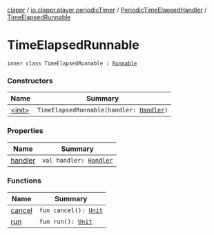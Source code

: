 [clappr](../../../index.md) / [io.clappr.player.periodicTimer](../../index.md) / [PeriodicTimeElapsedHandler](../index.md) / [TimeElapsedRunnable](.)

# TimeElapsedRunnable

`inner class TimeElapsedRunnable : `[`Runnable`](https://developer.android.com/reference/java/lang/Runnable.html)

### Constructors

| Name | Summary |
|---|---|
| [&lt;init&gt;](-init-.md) | `TimeElapsedRunnable(handler: `[`Handler`](https://developer.android.com/reference/android/os/Handler.html)`)` |

### Properties

| Name | Summary |
|---|---|
| [handler](handler.md) | `val handler: `[`Handler`](https://developer.android.com/reference/android/os/Handler.html) |

### Functions

| Name | Summary |
|---|---|
| [cancel](cancel.md) | `fun cancel(): `[`Unit`](https://kotlinlang.org/api/latest/jvm/stdlib/kotlin/-unit/index.html) |
| [run](run.md) | `fun run(): `[`Unit`](https://kotlinlang.org/api/latest/jvm/stdlib/kotlin/-unit/index.html) |
